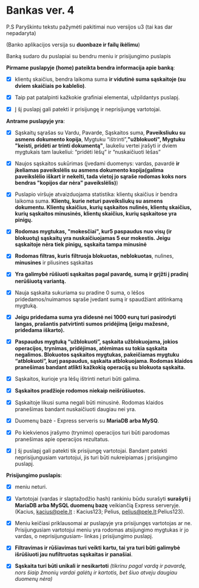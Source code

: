 # Bankas ver. 4

P.S Paryškintu tekstu pažymėti pakitimai nuo versijos u3 (tai kas dar nepadaryta)

(Banko aplikacijos versija su **duonbaze ir failų ikėlimu**)

Banką sudaro du puslapiai su bendru meniu ir prisijungimo puslapis

**Pirmame puslapyje (home) pateikta bendra informacija apie banką**:

- [x] klientų skaičius, bendra laikoma suma **ir vidutinė suma sąskaitoje (su dviem skaičiais po kablelio)**.

- [x] Taip pat patalpinti kažkokie grafiniai elementai, užpildantys puslapį.

- [x] Į šį puslapį gali patekti ir prisijungę ir neprisijungę vartotojai.

**Antrame puslapyje yra**:

- [x] Sąskaitų sąrašas su Vardu, Pavarde, Sąskaitos suma, **Paveiksliuku su asmens dokumento kopija**, Mygtuku “ištrinti”,**"užblokuoti", Mygtuku "keisti, pridėti ar trinti dokumentą"**, laukeliu vertei įrašyti ir dviem mygtukais tam laukeliui: “pridėti lėšų” ir “nuskaičiuoti lėšas”

- [x] Naujos sąskaitos sukūrimas (įvedami duomenys: vardas, pavardė **ir įkeliamas paveikslėlis su asmens dokumento kopija(galima paveikslėlio iškart ir nekelti, tada vietoj jo sąraše rodomas koks nors bendras "kopijos dar nėra" paveikslėlis)**)

- [x] Puslapio viršuje atvaizduojama statistika: klientų skaičius ir bendra laikoma suma. **Klientų, kurie neturi paveiksliukų su asmens dokumentu. Klientų skaičius, kurių sąskaitos nulinės, klientų skaičius, kurių sąskaitos minusinės, klientų skaičius, kurių sąskaitose yra pinigų.**

- [x] **Rodomas mygtukas, "mokesčiai", kur5 paspaudus nuo visų (ir blokuotų) sąskaitų yra nuskaičiuojamas 5 eur mokestis. Jeigu sąskaitoje nėra tiek pinigų, sąskaita tampa minusinė**

- [x] **Rodomas filtras, kuris filtruoja blokuotas, neblokuotas**, nulines, **minusines** ir pliusines sąskaitas

- [x] **Yra galimybė rūšiuoti sąskaitas pagal pavardę, sumą ir grįžti į pradinį nerūšiuotą variantą.**

- [x] Nauja sąskaita sukuriama su pradine 0 suma, o lėšos pridedamos/nuimamos sąraše įvedant sumą ir spaudžiant atitinkamą mygtuką.

- [x] **Jeigu pridedama suma yra didesnė nei 1000 eurų turi pasirodyti langas, prašantis patvirtinti sumos pridėjimą (jeigu mažesnė, pridedama iškarto).**

- [x] **Paspaudus mygtuką “užblokuoti”, sąskaita užblokuojama, jokios operacijos, trynimas, pridėjimas, atėmimas su tokia sąskaita negalimos. Blokuotos sąskaitos mygtukas, pakeičiamas mygtuku “atblokuoti”, kurį paspaudus, sąskaita atblokuojama. Rodomas klaidos pranešimas bandant atlikti kažkokią operaciją su blokuota sąskaita.**

- [x] Sąskaitos, kurioje yra lėšų ištrinti neturi būti galima.

- [x] **Sąskaitos pradžioje rodomos niekaip neišrūšiuotos.**

- [x] Sąskaitoje likusi suma negali būti minusinė. Rodomas klaidos pranešimas bandant nuskaičiuoti daugiau nei yra.

- [x] Duomenų bazė - Express serveris su **MariaDB arba MySQ**.

- [x] Po kiekvienos įrašymo (trynimo) operacijos turi būti parodomas pranešimas apie operacijos rezultatus.

- [x] Į šį puslapį gali patekti tik prisijungę vartotojai. Bandant patekti neprisijungusiam vartotojui, jis turi būti nukreipiamas į prisijungimo puslapį.

**Prisijungimo puslapis**:

- [x] meniu neturi.

- [x] Vartotojai (vardas ir slaptažodžio hash) rankiniu būdu surašyti **surašyti į MariaDB arba MySQL duomenų bazę** veikiančią Express serveryje. (Kacius, kacius@pele.lt : Kacius123; Pelius, pelius@pele.lt:Pelius123).

- [x] Meniu keičiasi priklausomai ar puslapyje yra prisijungęs vartotojas ar ne. Prisijungusiam vartotojui meniu yra rodomas atsijungimo mygtukas ir jo vardas, o neprisijungusiam- linkas į prisijungimo puslapį.

- [x] **Filtravimas ir rūšiavimas turi veikti kartu, tai yra turi būti galimybė išrūšiuoti jau nufiltruotas sąskaitas ir panašiai**.

- [x] **Sąskaita turi būti unikali ir nesikartoti** _(tikrinu pagal vardą ir pavardę, nors šiaip žmonių vardai galėtų ir kartotis, bet šiuo atveju daugiau duomenų nėra)_
